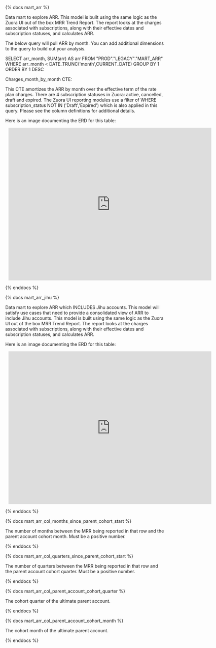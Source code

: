 {% docs mart_arr %}

Data mart to explore ARR. This model is built using the same logic as the Zuora UI out of the box MRR Trend Report. The report looks at the charges associated with subscriptions, along with their effective dates and subscription statuses, and calculates ARR.

The below query will pull ARR by month. You can add additional dimensions to the query to build out your analysis.

SELECT
  arr_month,
  SUM(arr)  AS arr
FROM "PROD"."LEGACY"."MART_ARR"
WHERE arr_month < DATE_TRUNC('month',CURRENT_DATE)
GROUP BY 1
ORDER BY 1 DESC

Charges_month_by_month CTE:

This CTE amortizes the ARR by month over the effective term of the rate plan charges. There are 4 subscription statuses in Zuora: active, cancelled, draft and expired. The Zuora UI reporting modules use a filter of WHERE subscription_status NOT IN ('Draft','Expired') which is also applied in this query. Please see the column definitions for additional details.

Here is an image documenting the ERD for this table:

<div style="width: 640px; height: 480px; margin: 10px; position: relative;"><iframe allowfullscreen frameborder="0" style="width:640px; height:480px" src="https://app.lucidchart.com/documents/embeddedchart/998dbbae-f04e-4310-9d85-0c360a40a018" id="T0XuoGn786sQ"></iframe></div>

{% enddocs %}

{% docs mart_arr_jihu %}

Data mart to explore ARR which INCLUDES Jihu accounts. This model will satisfy use cases that need to provide a consolidated view of ARR to include Jihu accounts. This model is built using the same logic as the Zuora UI out of the box MRR Trend Report. The report looks at the charges associated with subscriptions, along with their effective dates and subscription statuses, and calculates ARR.

Here is an image documenting the ERD for this table:

<div style="width: 640px; height: 480px; margin: 10px; position: relative;"><iframe allowfullscreen frameborder="0" style="width:640px; height:480px" src="https://app.lucidchart.com/documents/embeddedchart/998dbbae-f04e-4310-9d85-0c360a40a018" id="T0XuoGn786sQ"></iframe></div>

{% enddocs %}

{% docs mart_arr_col_months_since_parent_cohort_start %}

The number of months between the MRR being reported in that row and the parent account cohort month. Must be a positive number.

{% enddocs %}

{% docs mart_arr_col_quarters_since_parent_cohort_start %}

The number of quarters between the MRR being reported in that row and the parent account cohort quarter. Must be a positive number.

{% enddocs %}

{% docs mart_arr_col_parent_account_cohort_quarter %}

The cohort quarter of the ultimate parent account.

{% enddocs %}


{% docs mart_arr_col_parent_account_cohort_month %}

The cohort month of the ultimate parent account.

{% enddocs %}
